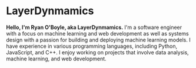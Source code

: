 # LayerDynmamics

**Hello, I'm Ryan O'Boyle, aka LayerDynmamics.** I'm a software engineer with a focus on machine learning and web development as well as systems design with a passion for building and deploying machine learning models. I have experience in various programming languages, including Python, JavaScript, and C++. I enjoy working on projects that involve data analysis, machine learning, and web development.